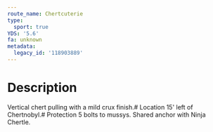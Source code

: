 ```yaml
---
route_name: Chertcuterie
type:
  sport: true
YDS: '5.6'
fa: unknown
metadata:
  legacy_id: '118903889'
---
```

# Description
Vertical chert pulling with a mild crux finish.# Location
15' left of Chertnobyl.# Protection
5 bolts to mussys. Shared anchor with Ninja Chertle.